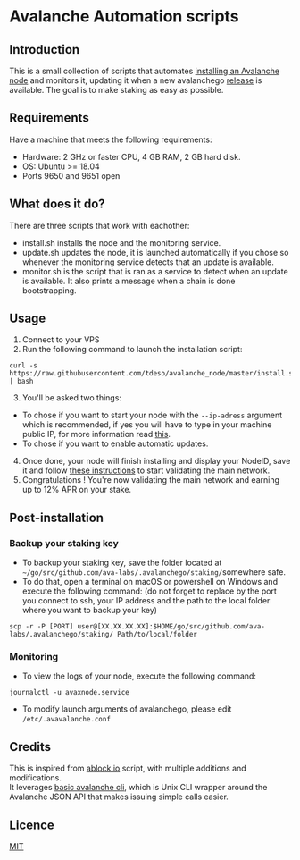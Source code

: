 # Avalanche Automation scripts

## Introduction

This is a small collection of scripts that automates [installing an Avalanche node](https://docs.avax.network/v1.0/en/quickstart/) and monitors it, updating it when a new avalanchego [release](https://github.com/ava-labs/avalanchego/releases/) is available.
The goal is to make staking as easy as possible.

## Requirements

Have a machine that meets the following requirements:
* Hardware: 2 GHz or faster CPU, 4 GB RAM, 2 GB hard disk.
* OS: Ubuntu >= 18.04
* Ports 9650 and 9651 open

## What does it do?
There are three scripts that work with eachother: 
* install.sh installs the node and the monitoring service.  
* update.sh updates the node, it is launched automatically if you chose so whenever the monitoring service detects that an update is available.  
* monitor.sh is the script that is ran as a service to detect when an update is available. It also prints a message when a chain is done bootstrapping.  

## Usage

  1. Connect to your VPS
  2. Run the following command to launch the installation script:
```shell
curl -s https://raw.githubusercontent.com/tdeso/avalanche_node/master/install.sh | bash
```
  3. You'll be asked two things:
  * To chose if you want to start your node with the `--ip-adress` argument which is recommended, if yes you will have to type in your machine public IP, for more information read [this](https://docs.avax.network/v1.0/en/tutorials/adding-validators/#requirements).  
  * To chose if you want to enable automatic updates.  
  4. Once done, your node will finish installing and display your NodeID, save it and follow [these instructions](https://docs.avax.network/v1.0/en/tutorials/adding-validators/#add-a-validator-with-the-wallet) to start validating the main network.
  5. Congratulations ! You're now validating the main network and earning up to 12% APR on your stake.

## Post-installation
 
 ### Backup your staking key
- To backup your staking key, save the folder located at `~/go/src/github.com/ava-labs/.avalanchego/staking/`somewhere safe.
- To do that, open a terminal on macOS or powershell on Windows and execute the following command: 
(do not forget to replace by the port you connect to ssh, your IP address and the path to the local folder where you want to backup your key)
```shell
scp -r -P [PORT] user@[XX.XX.XX.XX]:$HOME/go/src/github.com/ava-labs/.avalanchego/staking/ Path/to/local/folder
```
### Monitoring
  - To view the logs of your node, execute the following command:
```shell
journalctl -u avaxnode.service
```
  - To modify launch arguments of avalanchego, please edit `/etc/.avavalanche.conf`

## Credits

This is inspired from [ablock.io](https://github.com/ablockio/AVAX-node-installer) script, with multiple additions and modifications.  
It leverages [basic avalanche cli](https://github.com/jzu/bac), which is Unix CLI wrapper around the Avalanche JSON API that makes issuing simple calls easier.

## Licence
[MIT](https://choosealicense.com/licenses/mit/)
